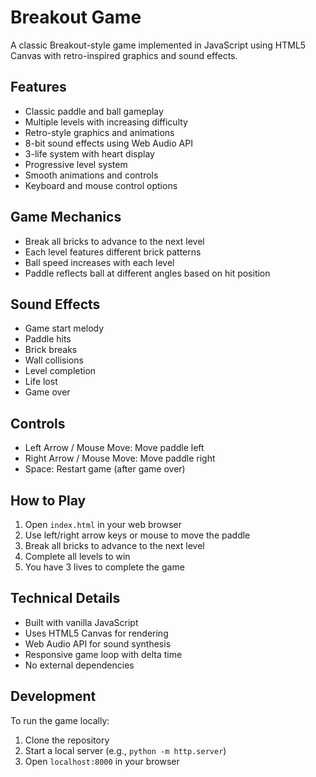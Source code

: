 # Breakout Game

A classic Breakout-style game implemented in JavaScript using HTML5 Canvas with retro-inspired graphics and sound effects.

## Features
- Classic paddle and ball gameplay
- Multiple levels with increasing difficulty
- Retro-style graphics and animations
- 8-bit sound effects using Web Audio API
- 3-life system with heart display
- Progressive level system
- Smooth animations and controls
- Keyboard and mouse control options

## Game Mechanics
- Break all bricks to advance to the next level
- Each level features different brick patterns
- Ball speed increases with each level
- Paddle reflects ball at different angles based on hit position

## Sound Effects
- Game start melody
- Paddle hits
- Brick breaks
- Wall collisions
- Level completion
- Life lost
- Game over

## Controls
- Left Arrow / Mouse Move: Move paddle left
- Right Arrow / Mouse Move: Move paddle right
- Space: Restart game (after game over)

## How to Play
1. Open `index.html` in your web browser
2. Use left/right arrow keys or mouse to move the paddle
3. Break all bricks to advance to the next level
4. Complete all levels to win
5. You have 3 lives to complete the game

## Technical Details
- Built with vanilla JavaScript
- Uses HTML5 Canvas for rendering
- Web Audio API for sound synthesis
- Responsive game loop with delta time
- No external dependencies

## Development
To run the game locally:
1. Clone the repository
2. Start a local server (e.g., `python -m http.server`)
3. Open `localhost:8000` in your browser
